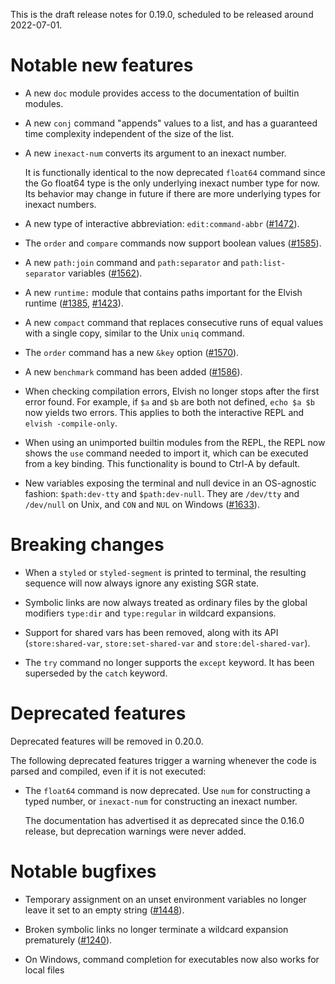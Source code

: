 This is the draft release notes for 0.19.0, scheduled to be released around
2022-07-01.

# Notable new features

-   A new `doc` module provides access to the documentation of builtin modules.

-   A new `conj` command "appends" values to a list, and has a guaranteed time
    complexity independent of the size of the list.

-   A new `inexact-num` converts its argument to an inexact number.

    It is functionally identical to the now deprecated `float64` command since
    the Go float64 type is the only underlying inexact number type for now. Its
    behavior may change in future if there are more underlying types for inexact
    numbers.

-   A new type of interactive abbreviation: `edit:command-abbr`
    ([#1472](https://b.elv.sh/1472)).

-   The `order` and `compare` commands now support boolean values
    ([#1585](https://b.elv.sh/1585)).

-   A new `path:join` command and `path:separator` and `path:list-separator`
    variables ([#1562](https://b.elv.sh/1562)).

-   A new `runtime:` module that contains paths important for the Elvish runtime
    ([#1385](https://b.elv.sh/1385), [#1423](https://b.elv.sh/1423)).

-   A new `compact` command that replaces consecutive runs of equal values with
    a single copy, similar to the Unix `uniq` command.

-   The `order` command has a new `&key` option
    ([#1570](https://b.elv.sh/1570)).

-   A new `benchmark` command has been added ([#1586](https://b.elv.sh/1586)).

-   When checking compilation errors, Elvish no longer stops after the first
    error found. For example, if `$a` and `$b` are both not defined,
    `echo $a $b` now yields two errors. This applies to both the interactive
    REPL and `elvish -compile-only`.

-   When using an unimported builtin modules from the REPL, the REPL now shows
    the `use` command needed to import it, which can be executed from a key
    binding. This functionality is bound to Ctrl-A by default.

-   New variables exposing the terminal and null device in an OS-agnostic
    fashion: `$path:dev-tty` and `$path:dev-null`. They are `/dev/tty` and
    `/dev/null` on Unix, and `CON` and `NUL` on Windows
    ([#1633](https://b.elv.sh/1633)).

# Breaking changes

-   When a `styled` or `styled-segment` is printed to terminal, the resulting
    sequence will now always ignore any existing SGR state.

-   Symbolic links are now always treated as ordinary files by the global
    modifiers `type:dir` and `type:regular` in wildcard expansions.

-   Support for shared vars has been removed, along with its API
    (`store:shared-var`, `store:set-shared-var` and `store:del-shared-var`).

-   The `try` command no longer supports the `except` keyword. It has been
    superseded by the `catch` keyword.

# Deprecated features

Deprecated features will be removed in 0.20.0.

The following deprecated features trigger a warning whenever the code is parsed
and compiled, even if it is not executed:

-   The `float64` command is now deprecated. Use `num` for constructing a typed
    number, or `inexact-num` for constructing an inexact number.

    The documentation has advertised it as deprecated since the 0.16.0 release,
    but deprecation warnings were never added.

# Notable bugfixes

-   Temporary assignment on an unset environment variables no longer leave it
    set to an empty string ([#1448](https://b.elv.sh/1448)).

-   Broken symbolic links no longer terminate a wildcard expansion prematurely
    ([#1240](https://b.elv.sh/1240)).

-   On Windows, command completion for executables now also works for local
    files
